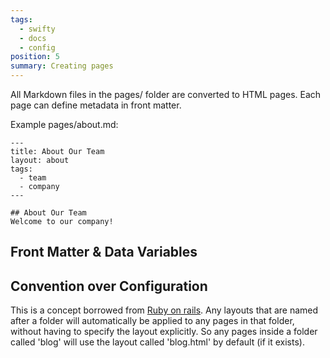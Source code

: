 ```yaml
---
tags:
  - swifty
  - docs
  - config
position: 5
summary: Creating pages
---
```


All Markdown files in the pages/ folder are converted to HTML pages. Each page can define metadata in front matter.

Example pages/about.md:

```
---
title: About Our Team
layout: about
tags: 
  - team
  - company
---

## About Our Team
Welcome to our company!
```

## Front Matter & Data Variables

## Convention over Configuration

This is a concept borrowed from [Ruby on rails](https://rubyonrails.org). Any layouts that are named after a folder will automatically be applied to any pages in that folder, without having to specify the layout explicitly. So any pages inside a folder called 'blog' will use the layout called 'blog.html' by default (if it exists).

